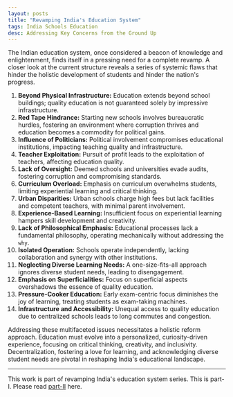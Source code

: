 ```yaml
---
layout: posts
title: "Revamping India's Education System"
tags: India Schools Education
desc: Addressing Key Concerns from the Ground Up
---
```


The Indian education system, once considered a beacon of knowledge and
enlightenment, finds itself in a pressing need for a complete revamp. A closer
look at the current structure reveals a series of systemic flaws that hinder the
holistic development of students and hinder the nation's progress.

1. **Beyond Physical Infrastructure:** Education extends beyond school
   buildings; quality education is not guaranteed solely by impressive
   infrastructure.
2. **Red Tape Hindrance:** Starting new schools involves bureaucratic hurdles,
   fostering an environment where corruption thrives and education becomes a
   commodity for political gains.
3. **Influence of Politicians:** Political involvement compromises educational
   institutions, impacting teaching quality and infrastructure.
4. **Teacher Exploitation:** Pursuit of profit leads to the exploitation of
   teachers, affecting education quality.
5. **Lack of Oversight:** Deemed schools and universities evade audits,
   fostering corruption and compromising standards.
6. **Curriculum Overload:** Emphasis on curriculum overwhelms students, limiting
   experiential learning and critical thinking.
7. **Urban Disparities:** Urban schools charge high fees but lack facilities and
   competent teachers, with minimal parent involvement.
8. **Experience-Based Learning:** Insufficient focus on experiential learning
   hampers skill development and creativity.
9. **Lack of Philosophical Emphasis:** Educational processes lack a fundamental
   philosophy, operating mechanically without addressing the `why`.
10. **Isolated Operation:** Schools operate independently, lacking collaboration
   and synergy with other institutions.
11. **Neglecting Diverse Learning Needs:** A one-size-fits-all approach ignores
   diverse student needs, leading to disengagement.
12. **Emphasis on Superficialities:** Focus on superficial aspects overshadows
   the essence of quality education.
13. **Pressure-Cooker Education:** Early exam-centric focus diminishes the joy
   of learning, treating students as exam-taking machines.
14. **Infrastructure and Accessibility:** Unequal access to quality education
   due to centralized schools leads to long commutes and congestion.

Addressing these multifaceted issues necessitates a holistic reform approach.
Education must evolve into a personalized, curiosity-driven experience, focusing
on critical thinking, creativity, and inclusivity. Decentralization, fostering a
love for learning, and acknowledging diverse student needs are pivotal in
reshaping India's educational landscape.

---

This work is part of revamping India's education system series. This is part-I.
Please read [part-II](https://yogeshpowar.github.io/blog/2023/11/26/IndianEducationSystemII.html) here.
